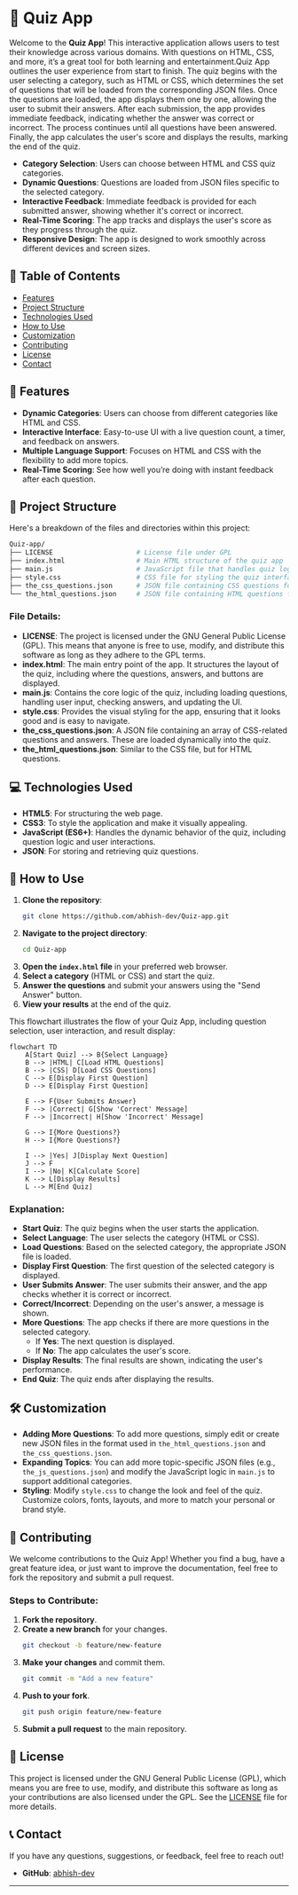 # 🎉 Quiz App

Welcome to the **Quiz App**! This interactive application allows users to test their knowledge across various domains. With questions on HTML, CSS, and more, it’s a great tool for both learning and entertainment.Quiz App outlines the user experience from start to finish. The quiz begins with the user selecting a category, such as HTML or CSS, which determines the set of questions that will be loaded from the corresponding JSON files. Once the questions are loaded, the app displays them one by one, allowing the user to submit their answers. After each submission, the app provides immediate feedback, indicating whether the answer was correct or incorrect. The process continues until all questions have been answered. Finally, the app calculates the user's score and displays the results, marking the end of the quiz.

- **Category Selection**: Users can choose between HTML and CSS quiz categories.
- **Dynamic Questions**: Questions are loaded from JSON files specific to the selected category.
- **Interactive Feedback**: Immediate feedback is provided for each submitted answer, showing whether it's correct or incorrect.
- **Real-Time Scoring**: The app tracks and displays the user's score as they progress through the quiz.
- **Responsive Design**: The app is designed to work smoothly across different devices and screen sizes.

## 📜 Table of Contents

- [Features](#-features)
- [Project Structure](#-project-structure)
- [Technologies Used](#-technologies-used)
- [How to Use](#-how-to-use)
- [Customization](#-customization)
- [Contributing](#-contributing)
- [License](#-license)
- [Contact](#-contact)

## 🚀 Features

- **Dynamic Categories**: Users can choose from different categories like HTML and CSS.
- **Interactive Interface**: Easy-to-use UI with a live question count, a timer, and feedback on answers.
- **Multiple Language Support**: Focuses on HTML and CSS with the flexibility to add more topics.
- **Real-Time Scoring**: See how well you’re doing with instant feedback after each question.

## 📂 Project Structure

Here's a breakdown of the files and directories within this project:

```bash
Quiz-app/
├── LICENSE                     # License file under GPL
├── index.html                  # Main HTML structure of the quiz app
├── main.js                     # JavaScript file that handles quiz logic and interactions
├── style.css                   # CSS file for styling the quiz interface
├── the_css_questions.json      # JSON file containing CSS questions for the quiz
└── the_html_questions.json     # JSON file containing HTML questions for the quiz
```

### File Details:

- **LICENSE**: The project is licensed under the GNU General Public License (GPL). This means that anyone is free to use, modify, and distribute this software as long as they adhere to the GPL terms.
- **index.html**: The main entry point of the app. It structures the layout of the quiz, including where the questions, answers, and buttons are displayed.
- **main.js**: Contains the core logic of the quiz, including loading questions, handling user input, checking answers, and updating the UI.
- **style.css**: Provides the visual styling for the app, ensuring that it looks good and is easy to navigate.
- **the_css_questions.json**: A JSON file containing an array of CSS-related questions and answers. These are loaded dynamically into the quiz.
- **the_html_questions.json**: Similar to the CSS file, but for HTML questions.

## 💻 Technologies Used

- **HTML5**: For structuring the web page.
- **CSS3**: To style the application and make it visually appealing.
- **JavaScript (ES6+)**: Handles the dynamic behavior of the quiz, including question logic and user interactions.
- **JSON**: For storing and retrieving quiz questions.

## 🎯 How to Use

1. **Clone the repository**:
   ```bash
   git clone https://github.com/abhish-dev/Quiz-app.git
   ```
2. **Navigate to the project directory**:
   ```bash
   cd Quiz-app
   ```
3. **Open the `index.html` file** in your preferred web browser.
4. **Select a category** (HTML or CSS) and start the quiz.
5. **Answer the questions** and submit your answers using the "Send Answer" button.
6. **View your results** at the end of the quiz.


This flowchart illustrates the flow of your Quiz App, including question selection, user interaction, and result display:

```mermaid
flowchart TD
    A[Start Quiz] --> B{Select Language}
    B --> |HTML| C[Load HTML Questions]
    B --> |CSS| D[Load CSS Questions]
    C --> E[Display First Question]
    D --> E[Display First Question]
    
    E --> F{User Submits Answer}
    F --> |Correct| G[Show 'Correct' Message]
    F --> |Incorrect| H[Show 'Incorrect' Message]
    
    G --> I{More Questions?}
    H --> I{More Questions?}
    
    I --> |Yes| J[Display Next Question]
    J --> F
    I --> |No| K[Calculate Score]
    K --> L[Display Results]
    L --> M[End Quiz]
```

### Explanation:

- **Start Quiz**: The quiz begins when the user starts the application.
- **Select Language**: The user selects the category (HTML or CSS).
- **Load Questions**: Based on the selected category, the appropriate JSON file is loaded.
- **Display First Question**: The first question of the selected category is displayed.
- **User Submits Answer**: The user submits their answer, and the app checks whether it is correct or incorrect.
- **Correct/Incorrect**: Depending on the user's answer, a message is shown.
- **More Questions**: The app checks if there are more questions in the selected category.
  - If **Yes**: The next question is displayed.
  - If **No**: The app calculates the user's score.
- **Display Results**: The final results are shown, indicating the user's performance.
- **End Quiz**: The quiz ends after displaying the results.


## 🛠️ Customization

- **Adding More Questions**: To add more questions, simply edit or create new JSON files in the format used in `the_html_questions.json` and `the_css_questions.json`.
- **Expanding Topics**: You can add more topic-specific JSON files (e.g., `the_js_questions.json`) and modify the JavaScript logic in `main.js` to support additional categories.
- **Styling**: Modify `style.css` to change the look and feel of the quiz. Customize colors, fonts, layouts, and more to match your personal or brand style.

## 🤝 Contributing

We welcome contributions to the Quiz App! Whether you find a bug, have a great feature idea, or just want to improve the documentation, feel free to fork the repository and submit a pull request.

### Steps to Contribute:

1. **Fork the repository**.
2. **Create a new branch** for your changes.
   ```bash
   git checkout -b feature/new-feature
   ```
3. **Make your changes** and commit them.
   ```bash
   git commit -m "Add a new feature"
   ```
4. **Push to your fork**.
   ```bash
   git push origin feature/new-feature
   ```
5. **Submit a pull request** to the main repository.

## 📄 License

This project is licensed under the GNU General Public License (GPL), which means you are free to use, modify, and distribute this software as long as your contributions are also licensed under the GPL. See the [LICENSE](LICENSE) file for more details.

## 📞 Contact

If you have any questions, suggestions, or feedback, feel free to reach out!

- **GitHub**: [abhish-dev](https://github.com/abhish-dev)

---

